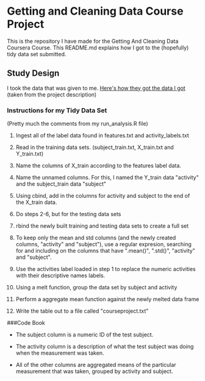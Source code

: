 Getting and Cleaning Data Course Project
======================

This is the repository I have made for the Getting And Cleaning Data Coursera Course. This README.md explains how I got to the (hopefully) tidy data set submitted.

## Study Design
I took the data that was given to me. 
[Here's how they got the data I got](http://archive.ics.uci.edu/ml/datasets/Human+Activity+Recognition+Using+Smartphones) (taken from the project description)

### Instructions for my Tidy Data Set 
(Pretty much the comments from my run_analysis.R file)
1. Ingest all of the label data found in features.txt and activity_labels.txt

2. Read in the training data sets. (subject\_train.txt, X\_train.txt and Y\_train.txt)

3. Name the columns of X\_train according to the features label data.

4. Name the unnamed columns. For this, I named the Y\_train data "activity" and the subject\_train data "subject"

5. Using cbind, add in the columns for activity and subject to the end of the X\_train data.

6. Do steps 2-6, but for the testing data sets

7. rbind the newly built training and testing data sets to create a full set

8. To keep only the mean and std columns (and the newly created columns, "activity" and "subject"), use a regular expresion, searching for and including on the columns that have ".mean()", ".std()", "activity" and "subject".

9. Use the activities label loaded in step 1 to replace the numeric activities with their descriptive names labels.

10. Using a melt function, group the data set by subject and activity

11. Perform a aggregate mean function against the newly melted data frame

12. Write the table out to a file called "courseproject.txt"

###Code Book
* The subject column is a numeric ID of the test subject.

* The activity column is a description of what the test subject was doing when the measurement was taken.

* All of the other columns are aggregated means of the particular measurement that was taken, grouped by activity and subject.
